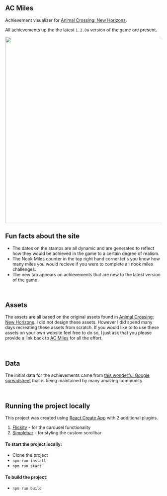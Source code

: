 ## AC Miles

Achievement visualizer for [Animal Crossing: New Horizons](https://www.animal-crossing.com/new-horizons/).

All achievements up the the latest `1.2.0a` version of the game are present.

<img src="https://acmiles.com/site-thumb-1200x600.jpg" width="600">

<br>

## Fun facts about the site

- The dates on the stamps are all dynamic and are generated to reflect how they would be achieved in the game to a certain degree of realism.
- The Nook Miles counter in the top right hand corner let's you know how many miles you would recieve if you were to complete all nook miles challenges.
- The new tab appears on achievements that are new to the latest version of the game.

<br>

## Assets

The assets are all based on the original assets found in [Animal Crossing: New Horizons](https://www.animal-crossing.com/new-horizons/). I did not design these assets. However I did spend many days recreating these assets from scratch. If you would like to to use these assets on your own website feel free to do so, I just ask that you please provide a link back to [AC Miles](https://acmiles.com) for all the effort.

<br>

## Data

The initial data for the achievements came from [this wonderful Google spreadsheet](https://docs.google.com/spreadsheets/d/13d_LAJPlxMa_DubPTuirkIV4DERBMXbrWQsmSh8ReK4/edit?usp=sharing) that is being maintained by many amazing community.

<br>

## Running the project locally

This project was created using [React Create App](https://reactjs.org/docs/create-a-new-react-app.html#create-react-app) with 2 additional plugins.

1. [Flickity](https://flickity.metafizzy.co/) - for the carousel functionality
2. [Simplebar](https://github.com/Grsmto/simplebar) - for styling the custom scrollbar

#### To start the project locally:

- Clone the project
- `npm run install`
- `npm run start`

#### To build the project:

- `npm run build`
